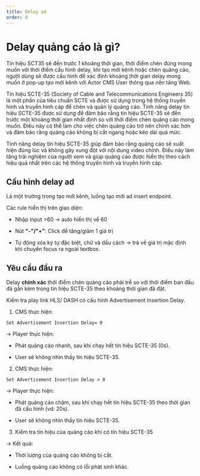 ```yaml
---
title: Delay ad
order: 8
---
```


# Delay quảng cáo là gì?
Tín hiệu SCT35 sẽ đến trước 1 khoảng thời gian, thời điểm chèn đúng mong muốn với thời điểm cấu hình delay,  khi tạo mới kênh hoặc chèn quảng cáo, người dùng sẽ được cấu hình để xác định khoảng thời gian delay mong muốn ở pop-up tạo mới kênh  với Actor CMS User thông qua nền tảng Web.

Tín hiệu SCTE-35 (Society of Cable and Telecommunications Engineers 35) là một phần của tiêu chuẩn SCTE và được sử dụng trong hệ thống truyền hình và truyền hình cáp để chèn và quản lý quảng cáo. Tính năng delay tín hiệu SCTE-35 được sử dụng để đảm bảo rằng tín hiệu SCTE-35 sẽ đến trước một khoảng thời gian nhất định so với thời điểm chèn quảng cáo mong muốn. Điều này có thể làm cho việc chèn quảng cáo trở nên chính xác hơn và đảm bảo rằng quảng cáo không bị cắt ngang hoặc kéo dài quá mức.

Tính năng delay tín hiệu SCTE-35 giúp đảm bảo rằng quảng cáo sẽ xuất hiện đúng lúc và không gây xung đột với nội dung video chính. Điều này làm tăng trải nghiệm của người xem và giúp quảng cáo được hiển thị theo cách hiệu quả nhất trên các hệ thống truyền hình và truyền hình cáp.
## Cấu hình delay ad
Là một trường trong tạo mới kênh, luồng tạo mới ad insert endpoint.

Các rule hiển thị trên giao diện:

* Nhập input >60 → auto hiển thị về 60

* Nút **"-"/"+"**: Click để tăng/giảm 1 giá trị

* Tự động xóa ký tự đặc biệt, chữ và dấu cách →  trả về giá trị mặc định khi chuyển focus ra ngoài textbox.

## Yêu cầu đầu ra
Delay **chính xác** thời điểm chèn quảng cáo phải trễ so với thời điểm ban đầu đã gắn kèm trong tín hiệu SCTE-35 theo khoảng thời gian đã đặt.

Kiểm tra play link HLS/ DASH có cấu hình Advertisement Insertion Delay.

1. CMS thực hiện: 
```
Set Advertisement Insertion Delay= 0
```

→ Player thực hiện:

* Phát quảng cáo nhanh, sau khi chạy hết tín hiệu SCTE-35 (0s).

* User sẽ không nhìn thấy tín hiệu SCTE-35.


2. CMS thực hiện:
```
Set Advertisement Insertion Delay > 0
```
 
→ Player thực hiện:

* Phát quảng cáo chậm, sau khi chạy hết tín hiệu SCTE-35 theo thời gian đã cấu hình (vd: 20s).

* User sẽ không nhìn thấy tín hiệu SCTE-35.

3. Kiểm tra tín hiệu của quảng cáo khi có tín hiệu SCTE-35

→ Kết quả:

* Thời lượng của quảng cáo không bị cắt.

* Luồng quảng cáo không có lỗi phát sinh khác.


